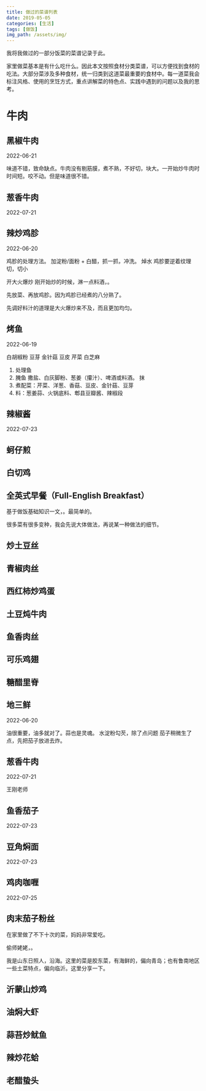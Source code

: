 ```yaml
---
title: 做过的菜谱列表
date: 2019-05-05
categories: [生活]
tags: [做饭]
img_path: /assets/img/
---
```

 
我将我做过的一部分饭菜的菜谱记录于此。

家里做菜基本是有什么吃什么。因此本文按照食材分类菜谱，可以方便找到食材的吃法。大部分菜涉及多种食材，统一归类到这道菜最重要的食材中。每一道菜我会标注风格、使用的烹饪方式，重点讲解菜的特色点、实践中遇到的问题以及我的思考。

# 牛肉

## 黑椒牛肉

2022-06-21

味道不错，致命缺点。牛肉没有剔筋膜，煮不熟，不好切，块大。一开始炒牛肉时时间短。咬不动。但是味道很不错。


## 葱香牛肉

2022-07-21



## 辣炒鸡胗

2022-06-20

鸡胗的处理方法。
加淀粉/面粉 + 白醋，抓一抓，冲洗。
焯水
鸡胗要逆着纹理切，切小

开大火爆炒
刚开始炒的时候，淋一点料酒，。

先放菜、再放鸡胗。因为鸡胗已经煮的八分熟了。


先调好料汁的道理是大火爆炒来不及，而且更加均匀。



## 烤鱼

2022-06-19

白胡椒粉 豆芽 金针菇 豆皮 芹菜 白芝麻

1. 处理鱼
2. 腌鱼  撒盐、白灰脚粉、葱姜（攥汁）、啤酒或料酒。 抹
3. 煮配菜：芹菜、洋葱、香菇、豆皮、金针菇、豆芽
4. 料：葱姜蒜、火锅底料、郫县豆瓣酱、辣椒段



## 辣椒酱

2022-07-23


## 蚵仔煎



## 白切鸡

## 全英式早餐（Full-English Breakfast）
基于做饭基础知识一文，。最简单的。

很多菜有很多变种，我会先说大体做法，再说某一种做法的细节。


## 炒土豆丝


## 青椒肉丝



## 西红柿炒鸡蛋



## 土豆炖牛肉

## 鱼香肉丝

## 可乐鸡翅

## 糖醋里脊


## 地三鲜

2022-06-20

油很重要，油多就对了。蒜也是灵魂。
水淀粉勾芡，除了点问题
茄子稍微生了点，先把茄子放进去炸。


## 葱香牛肉

2022-07-21

王刚老师


## 鱼香茄子

2022-07-23

## 豆角焖面

2022-07-23


## 鸡肉咖喱

2022-07-25

## 肉末茄子粉丝

在家里做了不下十次的菜，妈妈非常爱吃。

偷师姥姥，。

我是山东日照人，沿海。这里的菜是胶东菜，有海鲜的，偏向青岛；也有鲁南地区一些土菜特点，偏向临沂。这里分享一下。


## 沂蒙山炒鸡


## 油焖大虾


## 蒜苔炒鱿鱼


## 辣炒花蛤

## 老醋蛰头